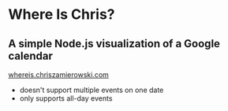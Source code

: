 # Where Is Chris?
## A simple Node.js visualization of a Google calendar

[whereis.chriszamierowski.com](http://whereis.chriszamierowski.com)


* doesn't support multiple events on one date
* only supports all-day events